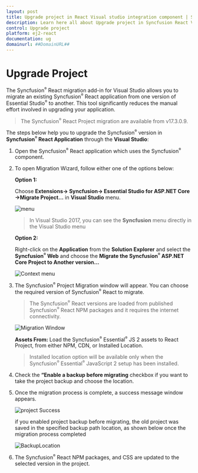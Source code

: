 ```yaml
---
layout: post
title: Upgrade project in React Visual studio integration component | Syncfusion
description: Learn here all about Upgrade project in Syncfusion React Visual studio integration component of Syncfusion Essential JS 2 and more.
control: Upgrade project 
platform: ej2-react
documentation: ug
domainurl: ##DomainURL##
---
```


# Upgrade Project

The Syncfusion<sup style="font-size:70%">&reg;</sup> React migration add-in for Visual Studio allows you to migrate an existing Syncfusion<sup style="font-size:70%">&reg;</sup> React application from one version of Essential Studio<sup style="font-size:70%">&reg;</sup> to another. This tool significantly reduces the manual effort involved in upgrading your application.

> The Syncfusion<sup style="font-size:70%">&reg;</sup> React Project migration are available from v17.3.0.9.

The steps below help you to upgrade the Syncfusion<sup style="font-size:70%">&reg;</sup> version in **Syncfusion<sup style="font-size:70%">&reg;</sup> React Application** through the **Visual Studio**:

1. Open the Syncfusion<sup style="font-size:70%">&reg;</sup> React application which uses the Syncfusion<sup style="font-size:70%">&reg;</sup> component.

2. To open Migration Wizard, follow either one of the options below:

    **Option 1:**

    Choose **Extensions-> Syncfusion-> Essential Studio for ASP.NET Core ->Migrate Project…** in **Visual Studio** menu.

    ![menu](images/migrate-menu.png)

    > In Visual Studio 2017, you can see the **Syncfusion** menu directly in the Visual Studio menu

    **Option 2:**

    Right-click on the **Application** from the **Solution Explorer** and select the **Syncfusion<sup style="font-size:70%">&reg;</sup> Web** and choose the **Migrate the Syncfusion<sup style="font-size:70%">&reg;</sup> ASP.NET Core Project to Another version…**

    ![Context menu](images/migrate-context-menu.png)

3. The Syncfusion<sup style="font-size:70%">&reg;</sup> Project Migration window will appear. You can choose the required version of Syncfusion<sup style="font-size:70%">&reg;</sup> React to migrate.

    > The Syncfusion<sup style="font-size:70%">&reg;</sup> React versions are loaded from published Syncfusion<sup style="font-size:70%">&reg;</sup> React NPM packages and it requires the internet connectivity.

    ![Migration Window](images/migration-window.PNG)

    **Assets From:** Load the Syncfusion<sup style="font-size:70%">&reg;</sup> Essential<sup style="font-size:70%">&reg;</sup> JS 2 assets to React Project, from either NPM, CDN, or Installed Location.

    > Installed location option will be available only when the Syncfusion<sup style="font-size:70%">&reg;</sup> Essential<sup style="font-size:70%">&reg;</sup> JavaScript 2 setup has been installed.

4. Check the **“Enable a backup before migrating** checkbox if you want to take the project backup and choose the location.

5. Once the migration process is complete, a success message window appears.

    ![project Success](images/Confirmation-window.PNG)

    if you enabled project backup before migrating, the old project was saved in the specified backup path location, as shown below once the migration process completed

    ![BackupLocation](images/BackupLocation.png)

6. The Syncfusion<sup style="font-size:70%">&reg;</sup> React NPM packages, and CSS are updated to the selected version in the project.
